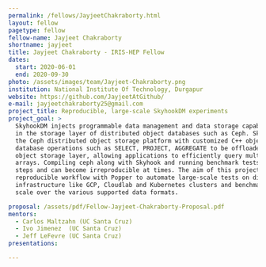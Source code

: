 ```yaml
---
permalink: /fellows/JayjeetChakraborty.html
layout: fellow
pagetype: fellow
fellow-name: Jayjeet Chakraborty
shortname: jayjeet
title: Jayjeet Chakraborty - IRIS-HEP Fellow
dates:
  start: 2020-06-01
  end: 2020-09-30
photo: /assets/images/team/Jayjeet-Chakraborty.png
institution: National Institute Of Technology, Durgapur
website: https://github.com/JayjeetAtGithub/
e-mail: jayjeetchakraborty25@gmail.com
project_title: Reproducible, large-scale SkyhookDM experiments
project_goal: >
  SkyhookDM injects programmable data management and data storage capabilities directly
  in the storage layer of distributed object databases such as Ceph. SkyhookDM utilizes and extends
  the Ceph distributed object storage platform with customized C++ object classes that enable
  database operations such as SELECT, PROJECT, AGGREGATE to be offloaded directly into the
  object storage layer, allowing applications to efficiently query multi-dimensional
  arrays. Compiling ceph along with Skyhook and running benchmark tests consists of a number of
  steps and can become irreproducible at times. The aim of this project is to implement a
  reproducible workflow with Popper to automate large-scale tests on different cloud
  infrastructure like GCP, Cloudlab and Kubernetes clusters and benchmark SkyhookDM at the 10's of terabyte
  scale over the various supported data formats.

proposal: /assets/pdf/Fellow-Jayjeet-Chakraborty-Proposal.pdf
mentors:
  - Carlos Maltzahn (UC Santa Cruz)
  - Ivo Jimenez  (UC Santa Cruz)
  - Jeff LeFevre (UC Santa Cruz)
presentations:

---
```

